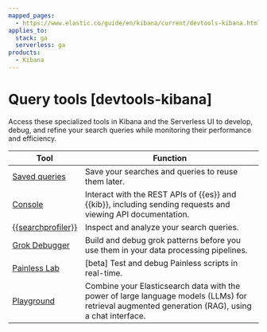 ```yaml
---
mapped_pages:
  - https://www.elastic.co/guide/en/kibana/current/devtools-kibana.html
applies_to:
  stack: ga
  serverless: ga
products:
  - Kibana
---
```


# Query tools [devtools-kibana]

Access these specialized tools in Kibana and the Serverless UI to develop, debug, and refine your search queries while monitoring their performance and efficiency.

| Tool | Function |
|------|----------|
| [Saved queries](tools/saved-queries.md) | Save your searches and queries to reuse them later. |
| [Console](tools/console.md) | Interact with the REST APIs of {{es}} and {{kib}}, including sending requests and viewing API documentation. |
| [{{searchprofiler}}](tools/search-profiler.md) | Inspect and analyze your search queries. |
| [Grok Debugger](tools/grok-debugger.md) | Build and debug grok patterns before you use them in your data processing pipelines. |
| [Painless Lab](../scripting/painless-lab.md) | [beta] Test and debug Painless scripts in real-time. |
| [Playground](tools/playground.md) | Combine your Elasticsearch data with the power of large language models (LLMs) for retrieval augmented generation (RAG), using a chat interface. |





